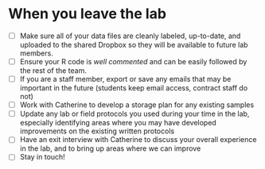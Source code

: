 # When you leave the lab

- [ ] Make sure all of your data files are cleanly labeled, up-to-date, and uploaded to the shared Dropbox so they will be available to future lab members.  
- [ ] Ensure your R code is *well commented* and can be easily followed by the rest of the team.
- [ ] If you are a staff member, export or save any emails that may be important in the future (students keep email access, contract staff do not)
- [ ] Work with Catherine to develop a storage plan for any existing samples
- [ ] Update any lab or field protocols you used during your time in the lab, especially identifying areas where you may have developed improvements on the existing written protocols
- [ ] Have an exit interview with Catherine to discuss your overall experience in the lab, and to bring up areas where we can improve
- [ ] Stay in touch!
